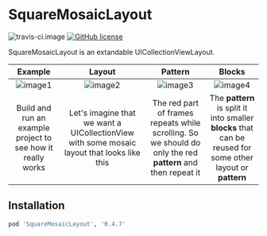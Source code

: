 # SquareMosaicLayout
![travis-ci.image](https://travis-ci.org/iwheelbuy/SquareMosaicLayout.svg?branch=master) [![GitHub license](https://img.shields.io/badge/license-MIT-blue.svg)](https://raw.githubusercontent.com/iwheelbuy/SquareMosaicLayout/master/LICENSE)


SquareMosaicLayout is an extandable UICollectionViewLayout.

| Example | Layout | Pattern | Blocks |
|:-:|:-:|:-:|:-:|
| ![image1](https://github.com/iwheelbuy/SquareMosaicLayout/blob/master/Example/SquareMosaicLayout/ezgif.com-optimize.gif) | ![image2](https://github.com/iwheelbuy/SquareMosaicLayout/blob/master/Example/SquareMosaicLayout/rsz_1.png) | ![image3](https://github.com/iwheelbuy/SquareMosaicLayout/blob/master/Example/SquareMosaicLayout/rsz_12.png) | ![image4](https://github.com/iwheelbuy/SquareMosaicLayout/blob/master/Example/SquareMosaicLayout/rsz_3.png) |
| Build and run an example project to see how it really works | Let's imagine that we want a UICollectionView with some mosaic layout that looks like this | The red part of frames repeats while scrolling. So we should do only the red __pattern__ and then repeat it | The __pattern__ is split it into smaller __blocks__ that can be reused for some other layout or __pattern__ |

## Installation

```ruby
pod 'SquareMosaicLayout', '0.4.7'
```
